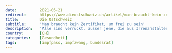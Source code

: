 ```yaml
---
date:          2021-05-21
redirect:      https://www.dieostschweiz.ch/artikel/man-braucht-kein-zertifikat-um-frei-zu-sein-a3gWVAQ
title:         Die Ostschweiz
subtitle:      'Man braucht kein Zertifikat, um frei zu sein'
description:   'Alle sind verrückt, ausser jene, die aus Irrenanstalten entlassen wurden und ein Zertifikat ihrer geistigen Gesundheit vorweisen können. Dieser Logik folgt der Bundesrat in seiner am Mittwoch verkündeten Botschaft. Ein Gastbeitrag von Andrea Seaman.'
country:       [CH]
categories:    [Gesundheit]
tags:          [impfpass, impfzwang, bundesrat]
---
```

